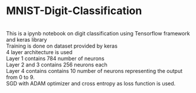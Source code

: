 # MNIST-Digit-Classification

<br/>This is a ipynb notebook on digit classification using Tensorflow framework and keras library <br/>
Training is done on dataset provided by keras<br/>
4 layer architecture is used<br/>
Layer 1 contains 784 number of neurons<br/>
Layer 2 and 3 contains 256 neurons each <br/>
Layer 4 contains contains 10 number of neurons representing the output from 0 to 9.<br/>
SGD with ADAM optimizer and cross entropy as loss function is used.

